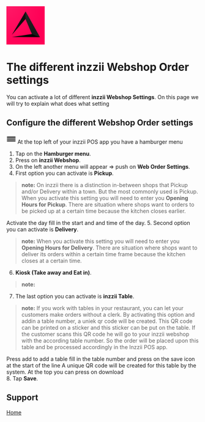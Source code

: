 <img src="../Assets/Pictures/play_store_512.png" alt="inzzii logo" width="100"/>

# The different inzzii Webshop Order settings
You can activate a lot of different **inzzii Webshop Settings**. On this page we will try to explain what does what setting


## Configure the different Webshop Order settings

<img src="../Assets/Pictures/Hmenu.png" alt="hamburgermenu" width="25" height="25"/> At the top left of your inzzii POS app you have a hamburger menu 
1. Tap on the **Hamburger menu**.
2. Press on **inzzii Webshop**.
3. On the left another menu will appear => push on **Web Order Settings**. 
4. First option you can activate is **Pickup**.
> **note:** On inzzii there is a distinction in-between shops that Pickup and/or Delivery within a town. But the most commonly used is Pickup. When you activate this setting you will need to enter you **Opening Hours for Pickup**. There are situation where shops want to orders to be picked up at a certain time because the kitchen closes earlier. 

Activate the day
fill in the start and and time of the day.
5. Second option you can activate is **Delivery**.
> **note:** When you activate this setting you will need to enter you **Opening Hours for Delivery**. There are situation where shops want to deliver its orders within a certain time frame because the kitchen closes at a certain time.
6. **Kiosk (Take away and Eat in)**.
> **note:** 
7. The last option you can activate is **inzzii Table**.
> **note:** If you work with tables in your restaurant, you can let your customers make orders without a clerk. By activating this option and addin a table number, a uniek qr code will be created. This QR code can be printed on a sticker and this sticker can be put on the table. If the customer scans this QR code he will go to your inzzii webshop with the according table number. So the order will be placed upon this table and be processed accordingly in the Inzzii POS app.

Press add to add a table
fill in the table number and press on the save icon at the start of the line
A unique QR code will be created for this table by the system.
At the top you can press on download  
8. Tap **Save**.
 


## Support
[Home](../index.md)